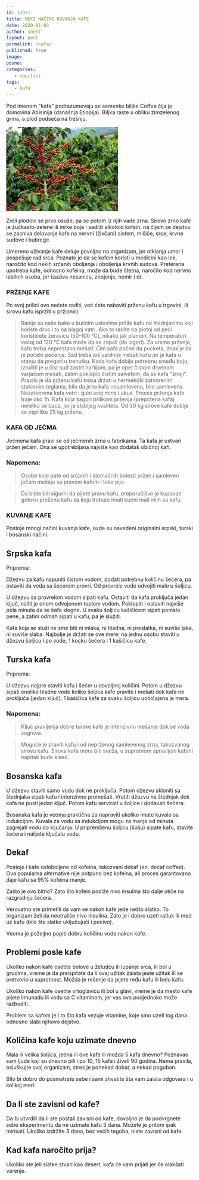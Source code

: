 ```yaml
---
id: 12971
title: NEKI NAČINI KUVANJA KAFE
date: 2020-01-03
author: sneki
layout: post
permalink: /kafa/
published: true
image: 
posno: 
categories:
   - napitici
tags:
   - kafa
---
```

Pod imenom "kafa" podrazumevaju se semenke biljke Coffea čija je domovina Abisinija (današnja Etiopija). Biljka raste u obliku zimzelenog grma, a plod podseća na trešnju. 

<img class="alignnone size-medium wp-image-9490" src="/wp-content/uploads/2020/01/kafa1.jpg" alt="drvo kafe" width="300" height="225">

Zreli plodovi se prvo osuše, pa se potom iz njih vade zrna. Sirovo zrno kafe je žućkasto-zelene ili mrke boje i sadrži alkoloid kofein, na čijem se dejstvu se zasniva delovanje kafe na nervni (živčani) sistem, mišiće, srce, krvne sudove i bubrege. 

Umereno uživanje kafe deluje povoljno na organizam, jer otklanja umor i pospešuje rad srca. Poznato je da se kofein koristi u medicini kao lek, naročito kod nekih srčanih oboljenja i oboljenja krvnih sudova. Preterana upotreba kafe, odnosno kofeina, može da bude štetna, naročito kod nervno labilnih osoba, jer izaziva nesanicu, znojenje, nemir i dr.

### PRŽENjE KAFE
Po svoj prilici ovo nećete raditi, već ćete nabaviti prženu kafu u trgovini, ili sirovu kafu ispržiti u pržionici. 

> Ranije su naše bake u kućnim uslovima pržile kafu na štednjacima koji koriste drvo i to na blagoj vatri. Ako to radite na plotni od peći koristićete žeravicu (50-100 ℃), nikako jak plamen. Na temperaturi većoj od 120 ℃ kafa može da se zapali (da izgori).
Za vreme prženja, kafu treba neprestano mešati. Čim kafa počne da pucketa, znak je da je počelo pečenje. Sad treba još usrdnije mešati kafu jer je kafa u stanju da pregori u trenutku. Kada kafa dobije potrebnu smeđu boju, izručiti je u čist sud zastrt hartijom, pa je opet čistom drvenom varjačom mešati, zatim poklopiti čistim salvetom, da se kafa "znoji". Pravilo je da prženu kafu treba držati u hermetički zatvorenim staklenim teglama, bilo da je ta kafa nesamlevena, bilo samlevena. Nezatvorena kafa vetri i gubi svoj miris i ukus. Proces prženja kafe traje oko 1h. 
> Kafa koja zagori prilikom prženja (prepržena kafa) neretko se baca, jer je slabijeg kvaliteta.
> Od 30 kg sirove kafe dobije se otprilike 25 kg pržene.

### KAFA OD JEČMA
Ječmena kafa pravi se od ječmenih zrna u fabrikama. Ta kafa je ustvari pržen ječam. Ona se upotrebljana najviše kao dodatak običnoj kafi. 

### Napomena:

> Osobe koje pate od srčanih i stomačnih bolesti pržen i samleven ječam mešaju sa pravom kafom i tako piju.

> Da biste bili sigurni da pijete pravu kafu, preporučljivo je kupovati gotovu preženu kafu za koju trebate imati kućni mali mlin za kafu.


### KUVANjE KAFE

Postoje mnogi načini kuvanja kafe, ovde su navedeni originalni srpski, turski i bosanski načini.

## Srpska kafa 

Priprema: 

Džezvu za kafu napuniti čistom vodom, dodati potrebnu količinu šećera, pa ostaviti da voda sa šećerom provri. Od provrele vode odvojiti malo u šoljicu. 

U džezvu sa provrelom vodom sipati kafu. Ostaviti da kafa proključa jedan ključ, naliti je onom odvojenom toplom vodom. Poklopiti i ostaviti najviše pola minuta da se kafa slegne. U svaku šoljicu kašičicom sipati pomalo pene, a zatim odmah sipati u kafu, pa je služiti. 

Kafa koja se služi ne sme biti ni mlaka, ni hladna, ni preslatka, ni suviše jaka, ni suviše slaba. 
Najbolje je držati se ove mere: na jednu osobu staviti u džezvu šoljicu i po vode, 1 kocku šećera i 1 kašičicu kafe.


## Turska kafa 

Priprema:

U džezvu najpre staviti kafu i šećer u dovoljnoj količini. Potom u džezvu sipati onoliko hladne vode koliko šoljica kafe pravite i mešati dok kafa ne proključa (jedan ključ). 1 kašičica kafe za svaku šoljicu uobičajena je mera. 

### Napomena: 
> Ključ pravljenja dobre turske kafe je intenzivno mešanje dok se voda zagreva.

> Moguće je praviti kafu i od neprženog samlevenog zrna, takozvanog sirovu kafu. Sirova kafa mora biti sveža, u suprotnom spravljeni kafeni napitak bude kiseo.

## Bosanska kafa

U džezvu staviti samo vodu dok ne proključa. Potom džezvu skloniti sa štednjaka sipati kafu i intenzivno promešati. Vratiti džezvu na štednjak dok kafa ne pusti jedan ključ. Potom kafu servirati u šoljice i dodavati šećera.

Bosanska kafa je veoma praktična za napraviti ukoliko imate kuvalo sa indukcijom. Kuvala za vodu sa indukcijom mogu za manje od minuta zagrejati vodu do ključanja. U pripremljenu šoljicu (šolju) sipate kafu, stavite šećera i nalijete ključalu vodu.

## Dekaf

Postoje i kafe osloboljene od kofeina, takozvani dekaf (en. decaf coffee). Ova popularna alternative nije potpuno bez kofeina, ali proces garantovano daje kafu sa 95% kofeina manje.

Zašto je ovo bitno? Zato što kofein podiže nivo insulina što dalje utiče na razgradnju šećera.

Verovatno ste primetili da vam se nakon kafe jede nešto slatko. To organizam želi da neutrališe nivo insulina. Zato je i dobro uzeti ratluk ili med uz kafu (bilo šta slatko uključujući i pecivo).

Veoma je poželjno popiti dobru količinu vode nakon kafe.

## Problemi posle kafe

Ukoliko nakon kafe osetite bolove u želudcu ili lupanje srca, ili bol u grudima, vreme je da preispitate da li ovaj užitak zaista jeste užitak ili se pretvorio u suprotnost. Možda je rešenje da pijete ređu kafu ili belu kafu.

Ukoliko nakon kafe osetite vrtoglavicu ili bol u glavi, vreme je da mesto kafe pijete limunadu ili vodu sa C vitaminom, jer vas ovo podjednako može razbuditi.

Problem sa kafom je i to što kafa vezuje vitamine, koje smo uzeli tog dana odnosno slabi njihovo dejstvo.

## Količina kafe koju uzimate dnevno

Mala ili velika šoljica, jedna ili dve kafe ili možda 5 kafa dnevno? Poznavao sam ljude koji su dnevno pili i po 10, 15 kafa i živeli 90 godina. Nema pravila, osluškujte svoj organizam, stres je ponekad dobar, a nekad poguban.

Bilo bi dobro do posmatrate sebe i sami shvatite šta vam zaista odgovara i u kolikoj meri.


## Da li ste zavisni od kafe?

Da bi utvrdili da li ste postali zavisni od kafe, dovoljno je da podvrgnete sebe eksperimentu da ne uzimate kafu 3 dana. Možete je pritom ipak mirisati. Ukoliko izdržite 3 dana, bez većih tegoba, niste zavisni od kafe.

## Kad kafa naročito prija?

Ukoliko ste jeli slatke stvari kao desert, kafa će vam prijati jer će olakšati varenje.